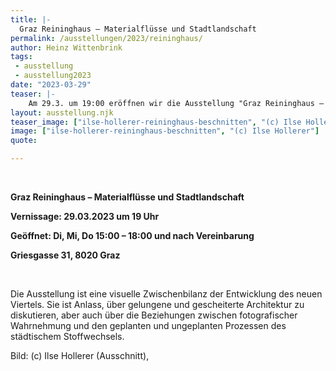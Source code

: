```yaml
---
title: |-
  Graz Reininghaus – Materialflüsse und Stadtlandschaft
permalink: /ausstellungen/2023/reininghaus/
author: Heinz Wittenbrink
tags:
 - ausstellung
 - ausstellung2023
date: "2023-03-29"
teaser: |-
    Am 29.3. um 19:00 eröffnen wir die Ausstellung "Graz Reininghaus – Materialflüsse und Stadtlandschaft". Gut 20 Fotograf:innen haben sich an unserem Open Call für die Ausstellung beteiligt. Wir präsentieren die Arbeiten digital. Einige Bilder zeigen wir gedruckt als einen mehrstimmigen fotografischen Essay über das neue Viertel. Bei der Auswahl der gedruckten Bilder haben wir darauf geachtet, unterschiedliche Perspektiven hervozuheben. Die digitale Präsentation macht deutlich, dass viele Alternativen dazu möglich wären. 
layout: ausstellung.njk
teaser_image: ["ilse-hollerer-reininghaus-beschnitten", "(c) Ilse Hollerer"]
image: ["ilse-hollerer-reininghaus-beschnitten", "(c) Ilse Hollerer"]
quote:

---
```

</br>


**Graz Reininghaus – Materialflüsse und Stadtlandschaft**

**Vernissage: 29.03.2023 um 19 Uhr**

**Geöffnet: Di, Mi, Do 15:00 – 18:00 und nach Vereinbarung**

**Griesgasse 31, 8020 Graz**

</br>

Die Ausstellung ist eine visuelle Zwischenbilanz der Entwicklung des neuen Viertels. Sie ist Anlass, über gelungene und gescheiterte Architektur zu diskutieren, aber auch über die Beziehungen zwischen fotografischer Wahrnehmung und den geplanten und ungeplanten Prozessen des städtischem Stoffwechsels. 

<div>
Bild: (c) Ilse Hollerer (Ausschnitt),
</div>
